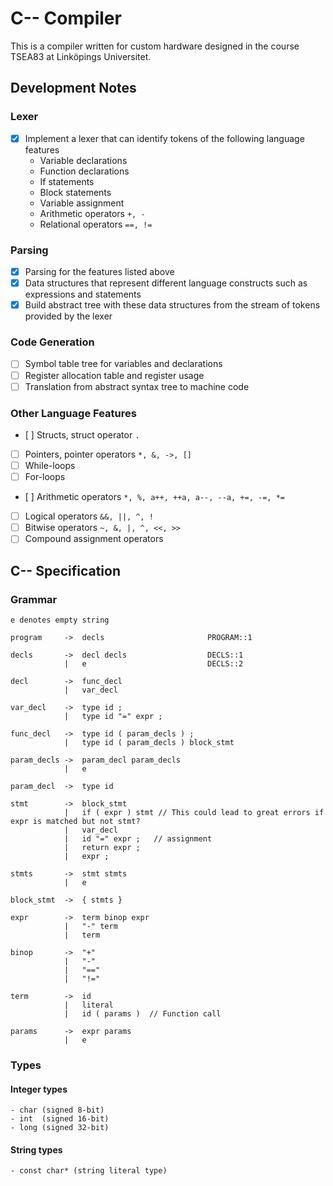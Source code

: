 # C-- Compiler

This is a compiler written for custom hardware designed in the course TSEA83 at Linköpings Universitet.

## Development Notes

### Lexer

- [x] Implement a lexer that can identify tokens of the following language features
    - Variable declarations
    - Function declarations
    - If statements
    - Block statements
    - Variable assignment
    - Arithmetic operators `+, -`
    - Relational operators `==, !=`

### Parsing

- [x] Parsing for the features listed above
- [x] Data structures that represent different language constructs such as expressions and statements
- [x] Build abstract tree with these data structures from the stream of tokens provided by the lexer

### Code Generation

- [ ] Symbol table tree for variables and declarations
- [ ] Register allocation table and register usage
- [ ] Translation from abstract syntax tree to machine code

### Other Language Features

- [ ] Structs, struct operator `.`
- [ ] Pointers, pointer operators `*, &, ->, []`
- [ ] While-loops
- [ ] For-loops
- [ ] Arithmetic operators `*, %, a++, ++a, a--, --a, +=, -=, *=`
- [ ] Logical operators `&&, ||, ^, !`
- [ ] Bitwise operators `~, &, |, ^, <<, >>`
- [ ] Compound assignment operators 

## C-- Specification

### Grammar

    e denotes empty string

    program     ->  decls                       PROGRAM::1

    decls       ->  decl decls                  DECLS::1
                |   e                           DECLS::2

    decl        ->  func_decl
                |   var_decl
    
    var_decl    ->  type id ;
                |   type id "=" expr ;

    func_decl   ->  type id ( param_decls ) ;
                |   type id ( param_decls ) block_stmt

    param_decls ->  param_decl param_decls
                |   e

    param_decl  ->  type id

    stmt        ->  block_stmt
                |   if ( expr ) stmt // This could lead to great errors if expr is matched but not stmt?
                |   var_decl 
                |   id "=" expr ;   // assignment
                |   return expr ;
                |   expr ;
    
    stmts       ->  stmt stmts
                |   e

    block_stmt  ->  { stmts }

    expr        ->  term binop expr
                |   "-" term
                |   term

    binop       ->  "+"
                |   "-"
                |   "=="
                |   "!="

    term        ->  id
                |   literal
                |   id ( params )  // Function call
    
    params      ->  expr params
                |   e



### Types


#### Integer types
    - char (signed 8-bit)
    - int  (signed 16-bit)
    - long (signed 32-bit)

#### String types
    - const char* (string literal type)